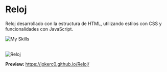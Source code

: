 # Reloj
Reloj desarrollado con la estructura de HTML, utilizando estilos con CSS y funcionalidades con JavaScript.

![My Skills](https://skillicons.dev/icons?i=html,css,js)
<br><br>

![Reloj](https://github.com/JokerC0/Reloj/assets/129913584/2fb0bc67-3a47-43ba-a851-6b88a09c8af1)

<b>Preview: </b> https://jokerc0.github.io/Reloj/
